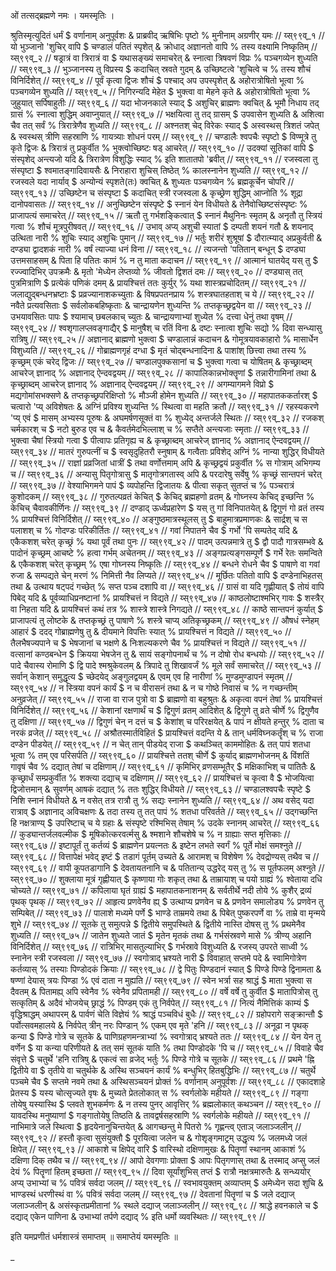 

ओं तत्सद्ब्रह्मणे नमः ।
यमस्मृतिः ।


श्रुतिस्मृत्युदितं धर्मं $ वर्णानाम् अनुपूर्वशः &
प्राब्रवीद् ऋषिभिः पृष्टो % मुनीनाम् अग्रणीर् यमः // य्स्९९व्_१ //
यो भुञ्जानो 'शुचिर् वापि $ चण्डालं पतितं स्पृशेत् &
क्रोधाद् अज्ञानतो वापि % तस्य वक्ष्यामि निष्कृतिम् // य्स्९९व्_२ //
षड्रात्रं वा त्रिरात्रं वा $ यथासङ्ख्यं समाचरेत् &
स्नात्वा त्रिषवणं विप्रः % पञ्चगव्येन शुध्यति // य्स्९९व्_३ //
भुञ्जानस्य तु विप्रस्य $ कदाचित् स्रवते गुदम् &
उच्छिष्टत्वे 'शुचित्वे च % तस्य शौचं विनिर्दिशेत् // य्स्९९व्_४ //
पूर्वं कृत्वा द्विजः शौचं $ पश्चाद् अप उपस्पृशेत् &
अहोरात्रोषितो भूत्वा % पञ्चगव्येन शुध्यति // य्स्९९व्_५ //
निगिरन्यदि मेहेत $ भुक्त्वा वा मेहने कृते &
अहोरात्रोषितो भूत्वा % जुहुयात् सर्पिषाहुतीः // य्स्९९व्_६ //
यदा भोजनकाले स्याद् $ अशुचिर् ब्राह्मणः क्वचित् &
भूमौ निधाय तद् ग्रासं % स्नात्वा शुद्धिम् अवाप्नुयात् // य्स्९९व्_७ //
भक्षयित्वा तु तद् ग्रासम् $ उपवासेन शुध्यति &
अशित्वा चैव तत् सर्वं % त्रिरात्रेणैव शुध्यति // य्स्९९व्_८ //
अश्नतश् चेद् विरेकः स्याद् $ अस्वस्थस् त्रिशतं जपेत् &
स्वस्थस् त्रीणि सहस्राणि % गायत्र्याः शोधनं परम् // य्स्९९व्_९ //
चण्डालैः श्वपचैः स्पृष्टो $ विण्मूत्रे तु कृते द्विजः &
त्रिरात्रं तु प्रकुर्वीत % भुक्त्वोच्छिष्टः षड् आचरेत् // य्स्९९व्_१० //
उदक्यां सूतिकां वापि $ संस्पृशेद् अन्त्यजो यदि &
त्रिरात्रेण विशुद्धिः स्याद् % इति शातातपो 'ब्रवीत् // य्स्९९व्_११ //
रजस्वला तु संस्पृष्टा $ श्वमातङ्गादिवायसैः &
निराहारा शुचिस् तिष्ठेत् % कालस्नानेन शुध्यति // य्स्९९व्_१२ //
रजस्वले यदा नार्याव् $ अन्योन्यं स्पृशते(तः) क्वचित् &
शुध्यतः पञ्चगव्येन % ब्रह्मकूर्चेन चोपरि // य्स्९९व्_१३ //
उच्छिष्टेन च संस्पृष्टा $ कदाचित् स्त्री रजस्वला &
कृच्छ्रेण शुद्धिम् आप्नोति % शूद्रा दानोपवासतः // य्स्९९व्_१४ //
अनुच्छिष्टेन संस्पृष्टे $ स्नानं येन विधीयते &
तेनैवोच्छिष्टसंस्पृष्टः % प्राजापत्यं समाचरेत् // य्स्९९व्_१५ //
ऋतौ तु गर्भशङ्कित्वात् $ स्नानं मैथुनिनः स्मृतम् &
अनृतौ तु स्त्रियं गत्वा % शौचं मूत्रपुरीषवत् // य्स्९९व्_१६ //
उभाव् अप्य् अशुची स्यातां $ दम्पती शयनं गतौ &
शयनाद् उत्थिता नारी % शुचिः स्याद् अशुचिः पुमान् // य्स्९९व्_१७ //
भर्तुः शरीरं शुश्रूषां $ दौरात्म्याद् अप्रकुर्वती &
दण्ड्या द्वादशकं नारी % वर्षं त्याज्या धनं विना // य्स्९९व्_१८ //
त्यजन्तो 'पतितान् बन्धून् $ दण्ड्या उत्तमसाहसम् &
पिता हि पतितः कामं % न तु माता कदाचन // य्स्९९व्_१९ //
आत्मानं घातयेद् यस् तु $ रज्ज्वादिभिर् उपक्रमैः &
मृतो 'मेध्येन लेप्तव्यो % जीवतो द्विशतं दमः // य्स्९९व्_२० //
दण्ड्यास् तत् पुत्रमित्राणि $ प्रत्येकं पणिकं दमम् &
प्रायश्चित्तं ततः कुर्युर् % यथा शास्त्रप्रचोदितम् // य्स्९९व्_२१ //
जलाद्युद्बन्धनभ्रष्टाः $ प्रव्रज्यानाशकच्युताः &
विषप्रपतनप्राय % शस्त्रघातहताश् च ये // य्स्९९व्_२२ //
नवैते प्रत्यवसिताः $ सर्वलोकबहिष्कृताः &
चान्द्रायणेन शुध्यन्ति % तप्तकृच्छ्रद्वयेन वा // य्स्९९व्_२३ //
उभयावसितः पापः $ श्यामाच् छबलकाच् च्युतः &
चान्द्रायणाभ्यां शुध्येत % दत्त्वा धेनुं तथा वृषम् // य्स्९९व्_२४ //
श्वशृगालप्लवङ्गाद्यैर् $ मानुषैश् च रतिं विना &
दष्टः स्नात्वा शुचिः सद्यो % दिवा सन्ध्यासु रात्रिषु // य्स्९९व्_२५ //
अज्ञानाद् ब्राह्मणो भुक्त्वा $ चण्डालान्नं कदाचन &
गोमूत्रयावकाहारो % मासार्धेन विशुध्यति // य्स्९९व्_२६ //
गोब्राह्मणगृहं दग्धा $ मृतं चोद्बन्धनादिना &
पाशांश् छित्त्वा तथा तस्य % कृच्छ्रम् एकं चरेद् द्विजः // य्स्९९व्_२७ //
चण्डालपुक्कसानां च $ भुक्त्वा गत्वा च योषितम् &
कृच्छ्राब्दम् आचरेज् ज्ञानाद् % अज्ञानाद् ऐन्दवद्वयम् // य्स्९९व्_२८ //
कापालिकान्नभोक्तॄणां $ तन्नारीगामिनां तथा &
कृच्छ्राब्दम् आचरेज् ज्ञानाद् % अज्ञानाद् ऐन्दवद्वयम् // य्स्९९व्_२९ //
अगम्यागमने विप्रो $ मद्यगोमांसभक्सणे &
तप्तकृच्छ्रपरिक्षिप्तो % मौञ्जी होमेन शुध्यति // य्स्९९व्_३० //
महापातककर्तारश् $ चत्वारो 'प्य् अविशेषतः &
अग्निं प्रविश्य शुध्यन्ति % स्थित्वा वा महति क्रतौ // य्स्९९व्_३१ //
रहस्यकरणे 'प्य् एवं $ मासम् अभ्यस्य पूरुषः &
अघमर्षणसूक्तं वा % शुध्येद् अन्तर्जले स्थितः // य्स्९९व्_३२ //
रजकश् चर्मकारश् च $ नटो बुरुड एव च &
कैवर्तमेदभिल्लाश् च % सप्तैते अन्त्यजाः स्मृताः // य्स्९९व्_३३ //
भुक्त्वा चैषां स्त्रियो गत्वा $ पीत्वापः प्रतिगृह्य च &
कृच्छ्राब्दम् आचरेज् ज्ञानाद् % अज्ञानाद् ऐन्दवद्वयम् // य्स्९९व्_३४ //
मातरं गुरुपत्नीं च $ स्वसृदुहितरौ स्नुषाम् &
गत्वैताः प्रविशेद् अग्निं % नान्या शुद्धिर् विधीयते // य्स्९९व्_३५ //
राज्ञां प्रव्रजितां धात्रीं $ तथा वर्णोत्तमाम् अपि &
कृच्छ्रद्वयं प्रकुर्वीत % स गोत्राम् अभिगम्य च // य्स्९९व्_३६ //
अन्यासु पितृगोत्रासु $ मातृगोत्रगतास्व् अपि &
परदारेषु सर्वेषु % कृच्छ्रं सान्तपनं चरेत् // य्स्९९व्_३७ //
वेश्याभिगमने पापं $ व्यपोहन्ति द्विजातयः &
पीत्वा सकृत् सुतप्तं च % पञ्चरात्रं कुशोदकम् // य्स्९९व्_३८ //
गुरुतल्पव्रतं केचित् $ केचिद् ब्रह्महणो व्रतम् &
गोघ्नस्य केचिद् इच्छन्ति % केचिच् चैवावकीर्णिनः // य्स्९९व्_३९ //
दण्डाद् ऊर्ध्वप्रहारेण $ यस् तु गां विनिपातयेत् &
द्विगुणं गो व्रतं तस्य % प्रायश्चित्तं विनिर्दिशेत् // य्स्९९व्_४० //
अङ्गुष्ठमात्रस्थूलस् तु $ बाहुमात्रप्रमाणकः &
सार्द्रश् च स पलाशश् च % गोदण्डः परिकीर्तितः // य्स्९९व्_४१ //
गवां निपातने चैव $ गर्भो 'पि सम्पतेद् यदि &
एकैकशश् चरेत् कृच्छ्रं % यथा पूर्वं तथा पुनः // य्स्९९व्_४२ //
पादम् उत्पन्नमात्रे तु $ द्वौ पादौ गात्रसम्भवे &
पादोनं कृच्छ्रम् आचष्टे % हत्वा गर्भम् अचेतनम् // य्स्९९व्_४३ //
अङ्गप्रत्यङ्गसम्पूर्णे $ गर्भे रेतः समन्विते &
एकैकशश् चरेत् कृच्छ्रम् % एषा गोघ्नस्य निष्कृतिः // य्स्९९व्_४४ //
बन्धने रोधने चैव $ पाषाणे वा गवां रुजा &
सम्पद्यते चेन् मरणं % निमित्ती नैव लिप्यते // य्स्९९व्_४५ //
मूर्छितः पतितो वापि $ दण्डेनाभिहतस् तथा &
उत्थाय षट्पदं गच्छेत् % सप्त पञ्च दशापि वा // य्स्९९व्_४६ //
ग्रासं वा यदि गृह्णीयात् $ तोयं वापि पिबेद् यदि &
पूर्वव्याधिप्रनष्टानां % प्रायश्चित्तं न विद्यते // य्स्९९व्_४७ //
काष्ठलोष्टाश्मभिर् गावः $ शस्त्रैर् वा निहता यदि &
प्रायश्चित्तं कथं तत्र % शास्त्रे शास्त्रे निगद्यते // य्स्९९व्_४८ //
काष्ठे सान्तपनं कुर्यात् $ प्राजापत्यं तु लोष्टके &
तप्तकृच्छ्रं तु पाषाणे % शस्त्रे चाप्य् अतिकृच्छ्रकम् // य्स्९९व्_४९ //
औषधं स्नेहम् आहारं $ ददद् गोब्राह्मणेषु तु &
दीयमाने विपत्तिः स्यात् % प्रायश्चित्तं न विद्यते // य्स्९९व्_५० //
तैलभैषज्यपाने च $ भेषजानां च भक्षणे &
निःशल्यकरणे चैव % प्रायश्चित्तं न विद्यते // य्स्९९व्_५१ //
वत्सानां कण्ठबन्धेन $ क्रियया भेषजेन तु &
सायं सङ्गोपनार्थं च % न दोषो रोध बन्धयोः // य्स्९९व्_५२ //
पादे चैवास्य रोमाणि $ द्वि पादे श्मश्रुकेवलम् &
त्रिपादे तु शिखावर्जं % मूले सर्वं समाचरेत् // य्स्९९व्_५३ //
सर्वान् केशान् समुद्धृत्य $ च्छेदयेद् अङ्गुलद्वयम् &
एवम् एव हि नारीणां % मुण्डमुण्डापनं स्मृतम् // य्स्९९व्_५४ //
न स्त्रिया वपनं कार्यं $ न च वीरासनं तथा &
न च गोष्ठे निवासं च % न गच्छन्तीम् अनुव्रजेत् // य्स्९९व्_५५ //
राजा वा राज पुत्रो वा $ ब्राह्मणो वा बहुश्रुतः &
अकृत्वा वपनं तेषां % प्रायश्चित्तं विनिर्दिशेत् // य्स्९९व्_५६ //
केशानां रक्षणार्थं च $ द्विगुणं व्रतम् आदिशेत् &
द्विगुणे तु व्रते चीर्णे % द्विगुणैव तु दक्षिणा // य्स्९९व्_५७ //
द्विगुणं चेन् न दत्तं च $ केशांश् च परिरक्षयेत् &
पापं न क्षीयते हन्तुर् % दाता च नरकं व्रजेत् // य्स्९९व्_५८ //
अश्रौतस्मार्तविहितं $ प्रायश्चित्तं वदन्ति ये &
तान् धर्मविघ्नकर्तॄंश् च % राजा दण्डेन पीडयेत् // य्स्९९व्_५९ //
न चेत् तान् पीडयेद् राजा $ कथञ्चित् काममोहितः &
तत् पापं शतधा भूत्वा % तम् एव परिसर्पति // य्स्९९व्_६० //
प्रायश्चित्ते ततश् चीर्णे $ कुर्याद् ब्राह्मणभोजनम् &
विंशतिं गावृषं चैव % दद्यात् तेषां च दक्षिणाम् // य्स्९९व्_६१ //
कृमिभिर् व्रणसम्भूतैर् $ मक्षिकाभिश् च पातितैः &
कृच्छ्रार्धं सम्प्रकुर्वीत % शक्त्या दद्याच् च दक्षिणाम् // य्स्९९व्_६२ //
प्रायश्चित्तं च कृत्वा वै $ भोजयित्वा द्विजोत्तमान् &
सुवर्णम् आषकं दद्यात् % ततः शुद्धिर् विधीयते // य्स्९९व्_६३ //
चण्डालश्वपचैः स्पृष्टे $ निशि स्नानं विधीयते &
न वसेत् तत्र रात्रौ तु % सद्यः स्नानेन शुध्यति // य्स्९९व्_६४ //
अथ वसेद् यदा रात्राव् $ अज्ञानाद् अविचक्षणः &
तदा तस्य तु तत् पापं % शतधा परिवर्तते // य्स्९९व्_६५ //
उद्गच्छन्ति हि नक्षत्राण्य् $ उपरिष्टाच् च ये ग्रहाः &
संस्पृष्टे रश्मिभिस् तेषाम् % उदके स्नानम् आचरेत् // य्स्९९व्_६६ //
कुड्यान्तर्जलवल्मीक $ मूषिकोत्करवर्त्मसु &
श्मशाने शौचशेषे च % न ग्राह्याः सप्त मृत्तिकाः // य्स्९९व्_६७ //
इष्टापूर्तं तु कर्तव्यं $ ब्राह्मणेन प्रयत्नतः &
इष्टेन लभते स्वर्गं % पूर्ते मोक्षं समश्नुते // य्स्९९व्_६८ //
वित्तापेक्षं भवेद् इष्टं $ तडागं पूर्तम् उच्यते &
आरामश् च विशेषेण % देवद्रोण्यस् तथैव च // य्स्९९व्_६९ //
वापी कूपतडागानि $ देवतायतनानि च &
पतितान्य् उद्धरेद् यस् तु % स पूर्तफलम् अश्नुते // य्स्९९व्_७० //
शुक्लाया मूत्रं गृह्णीयात् $ कृष्णाया गोः शकृत् तथा &
ताम्रायाश् च पयो ग्राह्यं % श्वेताया दधि चोच्यते // य्स्९९व्_७१ //
कपिलाया घृतं ग्राह्यं $ महापातकनाशनम् &
सर्वतीर्थे नदी तोये % कुशैर् द्रव्यं पृथक् पृथक् // य्स्९९व्_७२ //
आहृत्य प्रणवेनैव ह्य् $ उत्थाप्य प्रणवेन च &
प्रणवेन समालोड्य % प्रणवेन तु सम्पिबेत् // य्स्९९व्_७३ //
पालाशे मध्यमे पर्णे $ भाण्डे ताम्रमये तथा &
पिबेत् पुष्करपर्णे वा % ताम्रे वा मृन्मये शुभे // य्स्९९व्_७४ //
सूतके तु समुत्पन्ने $ द्वितीये समुपस्थिते &
द्वितीये नास्ति दोषस् तु % प्रथमेनैव शुध्यति // य्स्९९व्_७५ //
जातेन शुध्यते जातं $ मृतेन मृतकं तथा &
गर्भसंस्रवणे मासे % त्रीण्य् अहानि विनिर्दिशेत् // य्स्९९व्_७६ //
रात्रिभिर् मासतुल्याभिर् $ गर्भस्रावे विशुध्यति &
रजस्य् उपरते साध्वी % स्नानेन स्त्री रजस्वला // य्स्९९व्_७७ //
स्वगोत्राद् भ्रश्यते नारी $ विवाहात् सप्तमे पदे &
स्वामिगोत्रेण कर्तव्यास् % तस्याः पिण्डोदकं क्रियाः // य्स्९९व्_७८ //
द्वे पितुः पिण्डदानं स्यात् $ पिण्डे पिण्डे द्विनामता &
षण्णां देयास् त्रयः पिण्डा % एवं दाता न मुह्यति // य्स्९९व्_७९ //
स्वेन भर्त्रा सह श्राद्धं $ माता भुक्त्वा स दैवतम् &
पितामह्य् अपि स्वेनैव % स्वेनैव प्रपितामही // य्स्९९व्_८० //
वर्षे वर्षे तु कुर्वीत $ मातापित्रोस् तु सत्कृतिम् &
अदैवं भोजयेच् छ्राद्धं % पिण्डम् एकं तु निर्वपेत् // य्स्९९व्_८१ //
नित्यं नैमित्तिकं काम्यं $ वृद्धिश्राद्धम् अथापरम् &
पार्वणं चेति विज्ञेयं % श्राद्धं पञ्चविधं बुधैः // य्स्९९व्_८२ //
ग्रहोपरागे सङ्क्रान्तौ $ पर्वोत्सवमहालये &
निर्वपेत् त्रीन् नरः पिण्डान् % एकम् एव मृते 'हनि // य्स्९९व्_८३ //
अनूढा न पृथक् कन्या $ पिण्डे गोत्रे च सूतके &
पाणिग्रहणमन्त्राभ्यां % स्वगोत्राद् भ्रश्यते ततः // य्स्९९व्_८४ //
येन येन तु वर्णेन $ या कन्या परिणीयते &
तत् समं सूतकं याति % तथा पिण्डोदके 'पि च // य्स्९९व्_८५ //
विवाहे चैव संवृत्ते $ चतुर्थे 'हनि रात्रिषु &
एकत्वं सा व्रजेद् भर्तुः % पिण्डे गोत्रे च सूतके // य्स्९९व्_८६ //
प्रथमे 'ह्नि द्वितीये वा $ तृतीये वा चतुर्थके &
अस्थि सञ्चयनं कार्यं % बन्धुभिर् हितबुद्धिभिः // य्स्९९व्_८७ //
चतुर्थे पञ्चमे चैव $ सप्तमे नवमे तथा &
अस्थिसञ्चयनं प्रोक्तं % वर्णानाम् अनुपूर्वशः // य्स्९९व्_८८ //
एकादशाहे प्रेतस्य $ यस्य चोत्सृज्यते वृषः &
मुच्यते प्रेतलोकात् स % स्वर्गलोके महीयते // य्स्९९व्_८९ //
गङ्गा तोयेषु यस्यास्थि $ प्लवते शुभकर्मणः &
न तस्य पुनर् आवृत्तिर् % ब्रह्मलोकात् कथञ्चन // य्स्९९व्_९० //
यावदस्थि मनुष्याणां $ गङ्गातोयेषु तिष्ठति &
तावद्वर्षसहस्राणि % स्वर्गलोके महीयते // य्स्९९व्_९१ //
नाभिमात्रे जले स्थित्वा $ हृदयेनानुचिन्तयेत् &
आगच्छन्तु मे पितरो % गृह्णन्त्व् एताञ् जलाञ्जलीन् // य्स्९९व्_९२ //
हस्तौ कृत्वा सुसंयुक्तौ $ पूरयित्वा जलेन च &
गोशृङ्गमाट्रम् उद्धृत्य % जलमध्ये जलं क्षिपेत् // य्स्९९व्_९३ //
आकाशे च क्षिपेद् वारि $ वारिस्थो दक्षिणामुखः &
पितॄणां स्थानम् आकाशं % दक्षिणा दिक् तथैव च // य्स्९९व्_९४ //
आपो देवगणाः प्रोक्ता $ आपः पितृगणास् तथा &
तस्माद् अप्सु जलं देयं % पितॄणां हितम् इच्छता // य्स्९९व्_९५ //
दिवा सूर्यांशुभिस् तप्तं $ रात्रौ नक्षत्रमारुतैः &
सन्ध्ययोर् अप्य् उभाभ्यां च % पवित्रं सर्वदा जलम् // य्स्९९व्_९६ //
स्वभावयुक्तम् अव्याप्तम् $ अमेध्येन सदा शुचि &
भाण्डस्थं धरणीस्थं वा % पवित्रं सर्वदा जलम् // य्स्९९व्_९७ //
देवतानां पितॄणां च $ जले दद्याज् जलाञ्जलीन् &
असंस्कृतप्रमीतानां % स्थले दद्याज् जलाञ्जलीन् // य्स्९९व्_९८ //
श्राद्धे हवनकाले च $ दद्याद् एकेन पाणिना &
उभाभ्यां तर्पणे दद्याद् % इति धर्मो व्यवस्थितः // य्स्९९व्_९९ //

इति यमप्रणीतं धर्मशास्त्रं समाप्तम् ॥
समाप्तेयं यमस्मृतिः ॥




_


 